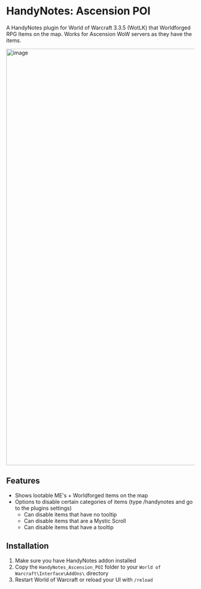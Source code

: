 # HandyNotes: Ascension POI

A HandyNotes plugin for World of Warcraft 3.3.5 (WotLK) that Worldforged RPG Items on the map. Works for Ascension WoW servers as they have the items.

<img width="1992" height="1112" alt="image" src="https://github.com/user-attachments/assets/65740db8-048a-40c0-902c-893c8774cf79" />


## Features

- Shows lootable ME's + Worldforged items on the map
- Options to disable certain categories of items (type /handynotes and go to the plugins settings)
  - Can disable items that have no tooltip
  - Can disable items that are a Mystic Scroll
  - Can disable items that have a tooltip


## Installation

1. Make sure you have HandyNotes addon installed
2. Copy the `HandyNotes_Ascension_POI` folder to your `World of Warcraft\Interface\AddOns\` directory
3. Restart World of Warcraft or reload your UI with `/reload`

